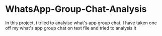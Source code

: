 # WhatsApp-Group-Chat-Analysis
In this project, i triied to analyise what's app group chat. I have taken one off my what's app group chat on text file and tried to analysis it
